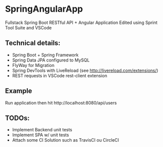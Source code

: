 # SpringAngularApp

Fullstack Spring Boot RESTful API + Angular Application
Edited using Sprint Tool Suite and VSCode

## Technical details:
 - Spring Boot + Spring Framework 
 - Spring Data JPA configured to MySQL
 - FlyWay for Migration
 - Spring DevTools with LiveReload (see http://livereload.com/extensions/)
 - REST requests in VSCode rest-client extension

## Example
Run application then hit http://localhost:8080/api/users

## TODOs:
 - Implement Backend unit tests
 - Implement SPA w/ unit tests
 - Attach some CI Solution such as TravisCI ou CircleCI
